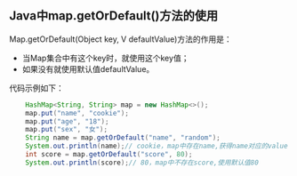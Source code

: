 ## Java中map.getOrDefault()方法的使用

Map.getOrDefault(Object key, V defaultValue)方法的作用是：
+ 当Map集合中有这个key时，就使用这个key值；
+ 如果没有就使用默认值defaultValue。

代码示例如下：
```java
	HashMap<String, String> map = new HashMap<>();
	map.put("name", "cookie");
	map.put("age", "18");
	map.put("sex", "女");
	String name = map.getOrDefault("name", "random");
	System.out.println(name);// cookie，map中存在name,获得name对应的value
	int score = map.getOrDefault("score", 80);
	System.out.println(score);// 80，map中不存在score,使用默认值80
```